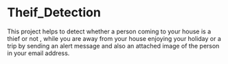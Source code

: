 # Theif_Detection
This project helps to detect whether a person coming to your house is a thief or not , while you are away from your house enjoying your holiday or a trip by sending an alert message and also an attached image of the person in your email address.

